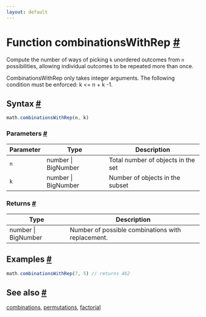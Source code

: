 ```yaml
---
layout: default
---
```


<!-- Note: This file is automatically generated from source code comments. Changes made in this file will be overridden. -->

<h1 id="function-combinationswithrep">Function combinationsWithRep <a href="#function-combinationswithrep" title="Permalink">#</a></h1>

Compute the number of ways of picking `k` unordered outcomes from `n`
possibilities, allowing individual outcomes to be repeated more than once.

CombinationsWithRep only takes integer arguments.
The following condition must be enforced: k <= n + k -1.


<h2 id="syntax">Syntax <a href="#syntax" title="Permalink">#</a></h2>

```js
math.combinationsWithRep(n, k)
```

<h3 id="parameters">Parameters <a href="#parameters" title="Permalink">#</a></h3>

Parameter | Type | Description
--------- | ---- | -----------
`n` | number &#124; BigNumber | Total number of objects in the set
`k` | number &#124; BigNumber | Number of objects in the subset

<h3 id="returns">Returns <a href="#returns" title="Permalink">#</a></h3>

Type | Description
---- | -----------
number &#124; BigNumber | Number of possible combinations with replacement.


<h2 id="examples">Examples <a href="#examples" title="Permalink">#</a></h2>

```js
math.combinationsWithRep(7, 5) // returns 462
```


<h2 id="see-also">See also <a href="#see-also" title="Permalink">#</a></h2>

[combinations](combinations.html),
[permutations](permutations.html),
[factorial](factorial.html)
